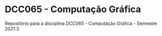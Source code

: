 # DCC065 - Computação Gráfica

Repositório para a disciplina DCC065 - Computação Gráfica - Semestre 2021.3
